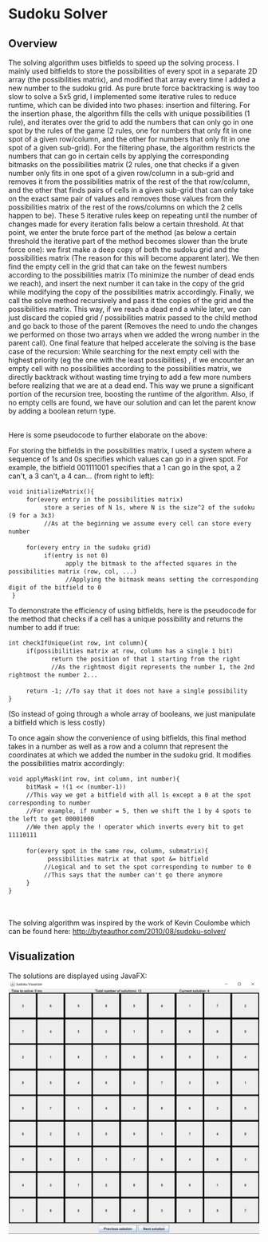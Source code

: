 # Sudoku Solver

<p align="center">

## Overview
  The solving algorithm uses bitfields to speed up the solving process. I mainly used bitfields to store the possibilities of every spot in a separate 2D array (the possibilities matrix), and modified that array every time I added a new number to  the sudoku grid. As pure brute force backtracking is way too slow to solve a 5x5 grid, I implemented some iterative rules to reduce runtime,  which can be divided into two phases: insertion and filtering. For the insertion phase, the algorithm fills the cells with unique possibilities (1 rule), and iterates over the grid to add the numbers that can only go in one spot by the rules of the game (2 rules, one for numbers that only fit in one spot of a given row/column, and the other for numbers that only fit in one spot of a given sub-grid). For the filtering phase, the algorithm restricts the numbers that can go in certain cells by applying the corresponding bitmasks on the possibilities matrix (2 rules, one that checks if a given number only fits in one spot of a given row/column in a sub-grid and removes it from the possibilities matrix of the rest of the that row/column, and the other that finds pairs of cells in a given sub-grid that can only take on the exact same pair of values and removes those values from the possibilities matrix of the rest of the rows/columns on which the 2 cells happen to be). These 5 iterative rules keep on repeating until the number of changes made for every iteration falls below a certain threshold. At that point, we enter the brute force part of the method (as below a certain threshold the iterative part of the method becomes slower than the brute force one): we first make a deep copy of both the sudoku grid and the possibilities matrix (The reason for this will become apparent later). We then find the empty cell in the grid that can take on the fewest numbers according to the possibilities matrix (To minimize the number of dead ends we reach), and insert the next number it can take in the copy of the grid while modifying the copy of the possibilities matrix accordingly. Finally, we call the solve method recursively and pass it the copies of the grid and the possibilities matrix. This way, if we reach a dead end a while later, we can just discard the copied grid / possibilities matrix passed to the child method and go back to those of the parent (Removes the need to undo the changes we performed on those two arrays when we added the wrong number in the parent call). One final feature that helped accelerate the solving is the base case of the recursion: While searching for the next empty cell with the highest priority (eg the one with the least possibilities) , if we encounter an empty cell with no possibilities according to the possibilities matrix, we directly backtrack without wasting time trying to add a few more numbers before realizing that we are at a dead end. This way we prune a significant portion of the recursion tree, boosting the runtime of the algorithm. Also, if no empty cells are found, we have our solution and can let the parent know by adding a boolean return type.<br/><br/>
  
  
  Here is some pseudocode to further elaborate on the above:<br/>
  
  For storing the bitfields in the possibilities matrix, I used a system where a sequence of 1s and 0s specifies which values can go in a given spot. For example, the bitfield 001111001 specifies that a 1 can go in the spot, a 2 can't, a 3 can't, a 4 can... (from right to left):

    void initializeMatrix(){
         for(every entry in the possibilities matrix)
              store a series of N 1s, where N is the size^2 of the sudoku (9 for a 3x3)
              //As at the beginning we assume every cell can store every number

         for(every entry in the sudoku grid)
              if(entry is not 0)
                    apply the bitmask to the affected squares in the possibilities matrix (row, col, ...)
                    //Applying the bitmask means setting the corresponding digit of the bitfield to 0
     }


To demonstrate the efficiency of using bitfields, here is the pseudocode for the method that checks if a cell has a unique possibility and returns the number to add if true:

    int checkIfUnique(int row, int column){
         if(possibilities matrix at row, column has a single 1 bit)
                return the position of that 1 starting from the right
                //As the rightmost digit represents the number 1, the 2nd rightmost the number 2...

         return -1; //To say that it does not have a single possibility
    }
(So instead of going through a whole array of booleans, we just manipulate a bitfield which is less costly)


To once again show the convenience of using bitfields, this final method takes in a number as well as a row and a column that represent the coordinates at which we added the number in the sudoku grid. It modifies the possibilities matrix accordingly:

    void applyMask(int row, int column, int number){
         bitMask = !(1 << (number-1))
         //This way we get a bitfield with all 1s except a 0 at the spot corresponding to number
         //For example, if number = 5, then we shift the 1 by 4 spots to the left to get 00001000
         //We then apply the ! operator which inverts every bit to get 11110111

         for(every spot in the same row, column, submatrix){
               possibilities matrix at that spot &= bitfield
              //Logical and to set the spot corresponding to number to 0
              //This says that the number can't go there anymore
         }
    }
 <br/><br/>
 The solving algorithm was inspired by the work of Kevin Coulombe which can be found here: http://byteauthor.com/2010/08/sudoku-solver/

## Visualization

 The solutions are displayed using JavaFX:
  <img src="Thumbnail.png" align="center"><br/><br/>
</p>


